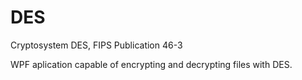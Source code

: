 # DES
Cryptosystem DES, FIPS Publication 46-3

WPF aplication capable of encrypting and decrypting files with DES.

